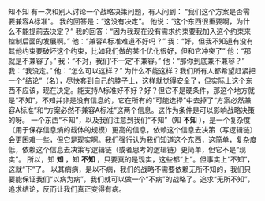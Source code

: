 知不知
有一次和别人讨论一个战略决策问题，有人问到：
“我们这个方案是否需要兼容A标准”。
我的回答是：“这没有决定”。
他说：“这个东西很重要啊，为什么不能提前去决定？”
我的回答：“因为我现在没有需求约束要我加入这个约束来控制后面的发展啊。”
他：“兼容A标准难道不好吗？”
我：“好，但我不知道有没有其他约束要破坏这个约束，比如我们做的某个优化很好，但和它冲突了”
他：“那就是不兼容了。”
我：“不对，我们‘不一定’不兼容。”
他：“那你到底兼不兼容？”
我：“我没定。”
他：“怎么可以这样？”
为什么不能这样？我们所有人都希望赶紧把一个“结论”（名），尽快套到自己的脖子上，这样就觉得安全了，但实际上这个东西不应该，现在决定。能支持A标准好不好？好？但它不是硬条件，那这个地方就是“不知”，不知并非是没有信息的，它在所有的“可能选择”中去掉了“方案必然兼容A标准”和“方案必然不兼容A标准”这两个信息。这作为条件是可以影响战略决策的呀。
一个东西“不知”，以及我们注意到我们“不知”（知 **不知** ），是一个复杂度（用于保存信息熵的载体的规模）更高的信息，依赖这个信息去决策（写逻辑链）会更困难一些，但它是现实啊。我们强行认为我们知道这个东西，这简单，复杂度低，依赖这个信息去决策写逻辑链（或者思考的逻辑链）更简单，但它不是“现实”。
所以，知 **知** ，知 **不知** ，只要真的是现实，这些都“上”。但事实上“不知”，这就“下”了。
以其病病，是以不病，我们的战略不需要依赖无所不知的，我们只要能保证我们“以病为病”，我们就可以做一个“不病”的战略了。追求“无所不知”，追求结论，反而让我们真正变得有病。
